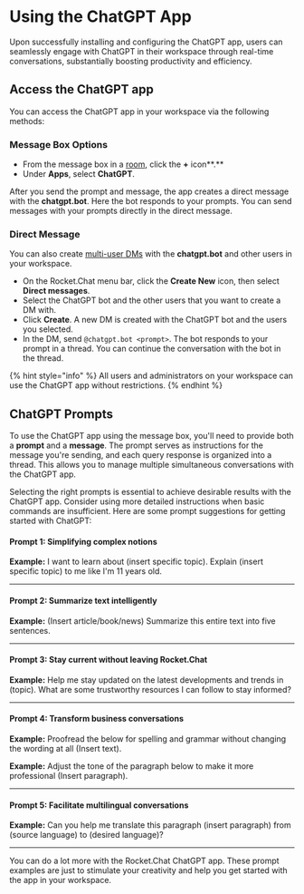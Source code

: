 # Using the ChatGPT App

Upon successfully installing and configuring the ChatGPT app, users can seamlessly engage with ChatGPT in their workspace through real-time conversations, substantially boosting productivity and efficiency.

## Access the ChatGPT app

You can access the ChatGPT app in your workspace via the following methods:

### **Message Box Options**

* From the message box in a [room](../../../../use-rocket.chat/user-guides/rooms/), click the **+** icon**.**&#x20;
* Under **Apps**, select **ChatGPT**.

After you send the prompt and message, the app creates a direct message with the **chatgpt.bot**. Here the bot responds to your prompts. You can send messages with your prompts directly in the direct message.

### **Direct Message**

You can also create [multi-user DMs](https://docs.rocket.chat/use-rocket.chat/user-guides/rooms/direct-messages/create-a-new-direct-message#create-a-new-multi-user-direct-message-1-m) with the **chatgpt.bot** and other users in your workspace.&#x20;

* On the Rocket.Chat menu bar, click the **Create New** icon, then select **Direct messages**.
* Select the ChatGPT bot and the other users that you want to create a DM with.
* Click **Create**. A new DM is created with the ChatGPT bot and the users you selected.&#x20;
* In the DM, send `@chatgpt.bot <prompt>`. The bot responds to your prompt in a thread. You can continue the conversation with the bot in the thread.

{% hint style="info" %}
All users and administrators on your workspace can use the ChatGPT app without restrictions.
{% endhint %}

## ChatGPT Prompts

To use the ChatGPT app using the message box, you'll need to provide both a **prompt** and a **message**. The prompt serves as instructions for the message you're sending, and each query response is organized into a thread. This allows you to manage multiple simultaneous conversations with the ChatGPT app.

Selecting the right prompts is essential to achieve desirable results with the ChatGPT app. Consider using more detailed instructions when basic commands are insufficient. Here are some prompt suggestions for getting started with ChatGPT:

#### Prompt 1: Simplifying complex notions

**Example:** I want to learn about (insert specific topic). Explain (insert specific topic) to me like I'm 11 years old.

***

#### Prompt 2: Summarize text intelligently

**Example:** (Insert article/book/news) Summarize this entire text into five sentences.&#x20;

***

#### Prompt 3: Stay current without leaving Rocket.Chat&#x20;

**Example:** Help me stay updated on the latest developments and trends in (topic). What are some trustworthy resources I can follow to stay informed?

***

#### Prompt 4: Transform business conversations

**Example:** Proofread the below for spelling and grammar without changing the wording at all (Insert text).&#x20;

**Example:** Adjust the tone of the paragraph below to make it more professional (Insert paragraph).&#x20;

***

#### Prompt 5: Facilitate multilingual conversations

**Example:** Can you help me translate this paragraph (insert paragraph) from (source language) to (desired language)?&#x20;

***

You can do a lot more with the Rocket.Chat ChatGPT app. These prompt examples are just to stimulate your creativity and help you get started with the app in your workspace.&#x20;
